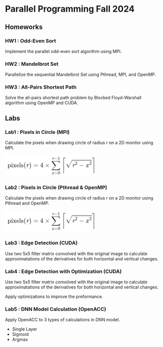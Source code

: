 # Parallel Programming Fall 2024

## Homeworks

### HW1 : Odd-Even Sort

Implement the parallel odd-even sort algorithm using MPI.

### HW2 : Mandelbrot Set

Parallelize the sequential Mandelbrot Set using Pthread, MPI, and OpenMP.

### HW3 : All-Pairs Shortest Path

Solve the all-pairs shortest path problem by Blocked Floyd-Warshall algorithm using OpenMP and CUDA.

## Labs

### Lab1 : Pixels in Circle (MPI)

Calculate the pixels when drawing circle of radius r on a 2D monitor using MPI. 

<img src="https://github.com/JimLi93/Parallel-programming/raw/main/lab1/img/pixels_equation.png" alt="Pixels Equation" width="300">

### Lab2 : Pixels in Circle (Pthread & OpenMP)

Calculate the pixels when drawing circle of radius r on a 2D monitor using Pthread and OpenMP. 

<img src="https://github.com/JimLi93/Parallel-programming/raw/main/lab1/img/pixels_equation.png" alt="Pixels Equation" width="300">

### Lab3 : Edge Detection (CUDA)

Use two 5x5 filter matrix convolved with the original image to calculate approximatations of the derivatives for both horizontal and vertical changes.

### Lab4 : Edge Detection with Optimization (CUDA)

Use two 5x5 filter matrix convolved with the original image to calculate approximatations of the derivatives for both horizontal and vertical changes.

Apply optimizations to improve the preformance.

### Lab5 : DNN Model Calculation (OpenACC)

Apply OpenACC to 3 types of calculations in DNN model.
* Single Layer
* Sigmoid
* Argmax
